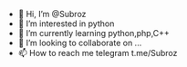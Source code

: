 - 👋 Hi, I’m @Subroz
- 👀 I’m interested in python
- 🌱 I’m currently learning python,php,C++
- 💞️ I’m looking to collaborate on ...
- 📫 How to reach me telegram t.me/Subroz

<!---
Subroz/Subroz is a ✨ special ✨ repository because its `README.md` (this file) appears on your GitHub profile.
You can click the Preview link to take a look at your changes.
--->

